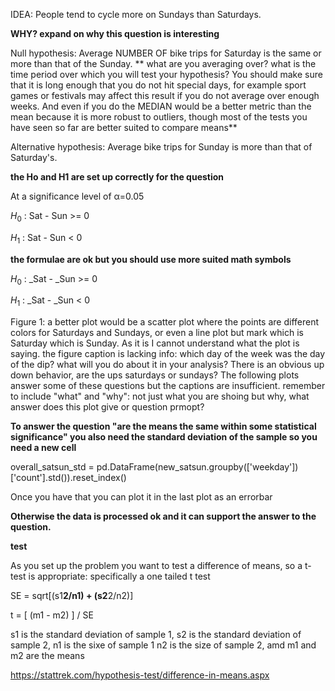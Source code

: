 
IDEA: People tend to cycle more on Sundays than Saturdays.

**WHY? expand on why this question is interesting**

Null hypothesis: Average NUMBER OF bike trips for Saturday is the same or more than that of the Sunday. 
** what are you averaging over? what is the time period over which you will test your hypothesis? 
You should make sure that it is long enough that you do not hit special days, for example sport games or festivals 
may affect this result if you do not average over enough weeks. And even if you do the MEDIAN would be a 
better metric than the mean because it is more robust to outliers, though most of the tests you have seen so far are 
better suited to compare means**

Alternative hypothesis: Average bike trips for Sunday is more than that of Saturday's.

**the Ho and H1 are set up correctly for the question**

At a significance level of α=0.05

$H_0$ : Sat - Sun >= 0

$H_1$ : Sat - Sun < 0

**the formulae are ok but you should use  more suited math symbols**

$H_0$ : <N>_Sat - <N>_Sun >= 0

$H_1$ : <N>_Sat - <N>_Sun < 0


Figure 1: a better plot would be a scatter plot where the points are different colors for Saturdays and Sundays, or even a line plot but mark which is Saturday which is Sunday. As it is I cannot understand what the plot is saying.
the figure caption is lacking info: which day of the week was the day of the dip? what will you do about it in your analysis?
There is an obvious up down behavior, are the ups saturdays or sundays?
The following plots answer some of these questions but the captions are insufficient. remember to include "what" and "why": not just what you are shoing but why, what answer does this plot give or question prmopt?

**To answer the question "are the means the same within some statistical significance" you also need the standard deviation of the sample so you need a new cell**

overall_satsun_std = pd.DataFrame(new_satsun.groupby(['weekday'])['count'].std()).reset_index()

Once you have that you can plot it in the last plot as an errorbar

**Otherwise the data is processed ok and it can support the answer to the question.** 


**test**

As you set up the problem you want to test a difference of means, so a t-test is appropriate: specifically a one tailed t test 

SE = sqrt[(s1**2/n1) + (s2**2/n2)]


t = [ (m1 - m2) ] / SE

s1 is the standard deviation of sample 1, s2 is the standard deviation of sample 2, n1 is the sixe of sample 1 n2 is the size of sample 2, amd m1 and m2 are the means


https://stattrek.com/hypothesis-test/difference-in-means.aspx
